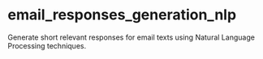 # email_responses_generation_nlp
Generate short relevant responses for email texts using Natural Language Processing techniques.
